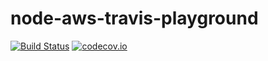 # node-aws-travis-playground

[![Build Status](https://travis-ci.org/liddellj/node-aws-travis-playground.svg?branch=master)](https://travis-ci.org/liddellj/node-aws-travis-playground) [![codecov.io](http://codecov.io/github/liddellj/node-aws-travis-playground/coverage.svg?branch=master)](http://codecov.io/github/liddellj/node-aws-travis-playground?branch=master)


